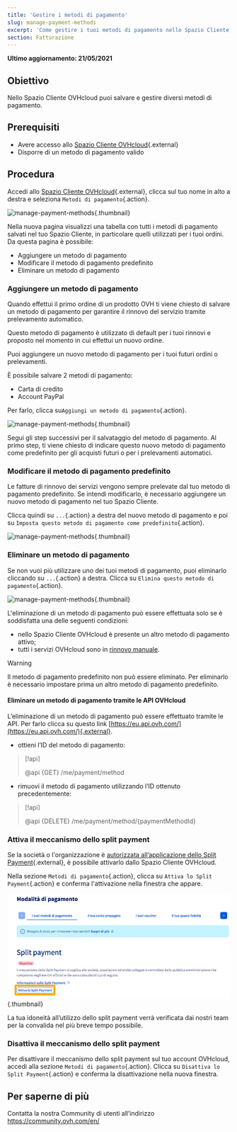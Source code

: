 ```yaml
---
title: 'Gestire i metodi di pagamento'
slug: manage-payment-methods
excerpt: 'Come gestire i tuoi metodi di pagamento nello Spazio Cliente OVHcloud'
section: Fatturazione
---
```


**Ultimo aggiornamento: 21/05/2021**

## Obiettivo

Nello Spazio Cliente OVHcloud puoi salvare e gestire diversi metodi di pagamento.

## Prerequisiti

- Avere accesso allo [Spazio Cliente OVHcloud](https://www.ovh.com/auth/?action=gotomanager&from=https://www.ovh.it/&ovhSubsidiary=it){.external}
- Disporre di un metodo di pagamento valido

## Procedura

Accedi allo [Spazio Cliente OVHcloud](https://www.ovh.com/auth/?action=gotomanager&from=https://www.ovh.it/&ovhSubsidiary=it){.external}, clicca sul tuo nome in alto a destra e seleziona `Metodi di pagamento`{.action}.

![manage-payment-methods](images/hubpayment.png){.thumbnail}

Nella nuova pagina visualizzi una tabella con tutti i metodi di pagamento salvati nel tuo Spazio Cliente, in particolare quelli utilizzati per i tuoi ordini. Da questa pagina è possibile:

- Aggiungere un metodo di pagamento
- Modificare il metodo di pagamento predefinito
- Eliminare un metodo di pagamento

### Aggiungere un metodo di pagamento

Quando effettui il primo ordine di un prodotto OVH ti viene chiesto di salvare un metodo di pagamento per garantire il rinnovo del servizio tramite prelevamento automatico.

Questo metodo di pagamento è utilizzato di default per i tuoi rinnovi e proposto nel momento in cui effettui un nuovo ordine.

Puoi aggiungere un nuovo metodo di pagamento per i tuoi futuri ordini o prelevamenti.

È possibile salvare 2 metodi di pagamento:

- Carta di credito
- Account PayPal

Per farlo, clicca su`Aggiungi un metodo di pagamento`{.action}.

![manage-payment-methods](images/managepaymentmethods2.png){.thumbnail}

Segui gli step successivi per il salvataggio del metodo di pagamento. Al primo step, ti viene chiesto di indicare questo nuovo metodo di pagamento come predefinito per gli acquisti futuri o per i prelevamenti automatici.

### Modificare il metodo di pagamento predefinito

Le fatture di rinnovo dei servizi vengono sempre prelevate dal tuo metodo di pagamento predefinito. Se intendi modificarlo, è necessario aggiungere un nuovo metodo di pagamento nel tuo Spazio Cliente.

Clicca quindi su `...`{.action} a destra del nuovo metodo di pagamento e poi su `Imposta questo metodo di pagamento come predefinito`{.action}.

![manage-payment-methods](images/managepaymentmethods3.png){.thumbnail}

### Eliminare un metodo di pagamento

Se non vuoi più utilizzare uno dei tuoi metodi di pagamento, puoi eliminarlo cliccando su `...`{.action} a destra. Clicca su `Elimina questo metodo di pagamento`{.action}.

![manage-payment-methods](images/managepaymentmethods4.png){.thumbnail}

L'eliminazione di un metodo di pagamento può essere effettuata solo se è soddisfatta una delle seguenti condizioni:

- nello Spazio Cliente OVHcloud è presente un altro metodo di pagamento attivo;
- tutti i servizi OVHcloud sono in [rinnovo manuale](../imposta_il_rinnovo_automatico_dei_tuoi_servizi_ovh/#il-rinnovo-manuale).

> [!warning]
>
Il metodo di pagamento predefinito non può essere eliminato. Per eliminarlo è necessario impostare prima un altro metodo di pagamento predefinito.
>

#### Eliminare un metodo di pagamento tramite le API OVHcloud

L’eliminazione di un metodo di pagamento può essere effettuato tramite le API. Per farlo clicca su questo link [https://eu.api.ovh.com/](https://eu.api.ovh.com/){.external}.

- ottieni l’ID del metodo di pagamento:  

> [!api]
>
> @api {GET} /me/payment/method
>

- rimuovi il metodo di pagamento utilizzando l’ID ottenuto precedentemente:

> [!api]
>
> @api {DELETE} /me/payment/method/{paymentMethodId}
>

### Attiva il meccanismo dello split payment <a name="attiva-split-payment"></a>

Se la società o l'organizzazione è [autorizzata all’applicazione dello Split Payment](https://www1.finanze.gov.it/finanze3/split_payment/public/#/#testata){.external}, è possibile attivarlo dallo Spazio Cliente OVHcloud.

Nella sezione `Metodi di pagamento`{.action}, clicca su `Attiva lo Split Payment`{.action} e conferma l'attivazione nella finestra che appare.

![manage-payment-methods](images/split-payment.png){.thumbnail}

La tua idoneità all’utilizzo dello split payment verrà verificata dai nostri team per la convalida nel più breve tempo possibile.

### Disattiva il meccanismo dello split payment <a name="disattiva-split-payment"></a>

Per disattivare il meccanismo dello split payment sul tuo account OVHcloud, accedi alla sezione `Metodi di pagamento`{.action}. Clicca su `Disattiva lo Split Payment`{.action} e conferma la disattivazione nella nuova finestra.

## Per saperne di più

Contatta la nostra Community di utenti all’indirizzo <https://community.ovh.com/en/>

